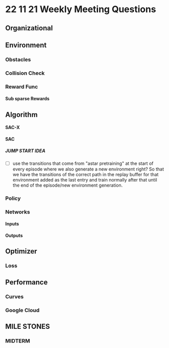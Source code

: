 # 22 11 21 Weekly Meeting Questions

## Organizational

## Environment
### Obstacles

### Collision Check
### Reward Func
#### Sub sparse Rewards
  
## Algorithm
#### SAC-X
#### SAC
##### JUMP START IDEA
- [ ] use the transitions that come from "astar pretraining" at the start of every episode where we 
	  also generate a new environment right? So that we have the transitions of the correct path in the replay buffer for that environment added as the last entry and train normally after that until the end of the episode/new environment generation.

### Policy
### Networks
#### Inputs
#### Outputs

## Optimizer

### Loss
## Performance
### Curves
### Google Cloud

## MILE STONES
### MIDTERM




